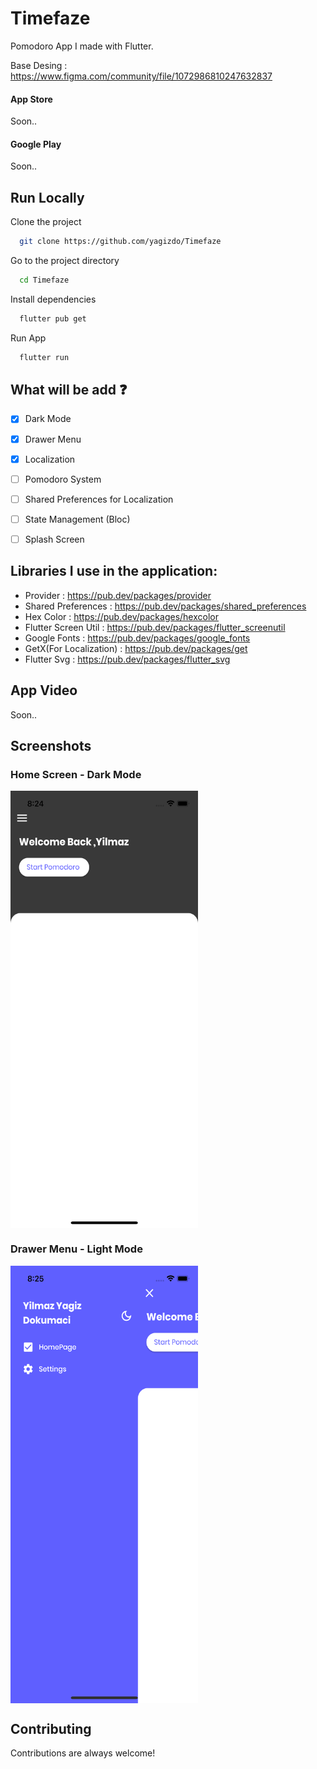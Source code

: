 # Timefaze

Pomodoro App I made with Flutter.

Base Desing : https://www.figma.com/community/file/1072986810247632837


#### App Store
Soon..
<!-- <a href="https://apps.apple.com/us/app/todo-moon/id1614639836?itsct=apps_box_badge&amp;itscg=30200" style="display: inline-block; overflow: hidden; border-radius: 13px; width: 250px; height: 83px;"><img src="https://tools.applemediaservices.com/api/badges/download-on-the-app-store/black/en-us?size=250x83&amp;releaseDate=1648080000&h=22d3f068eb8b08f464c9983cec8a32f8" alt="Download on the App Store" style="border-radius: 13px; width: 250px; height: 83px;"></a> -->
#### Google Play
Soon..
<!-- <a href='https://play.google.com/store/apps/details?id=com.yagizdokumaci.todo_app&pcampaignid=pcampaignidMKT-Other-global-all-co-prtnr-py-PartBadge-Mar2515-1'>
   <img alt='Get it on Google Play' width="250" height="100" src='https://play.google.com/intl/en_us/badges/static/images/badges/en_badge_web_generic.png'/></a>
-->   

## Run Locally

Clone the project

```bash
  git clone https://github.com/yagizdo/Timefaze
```

Go to the project directory

```bash
  cd Timefaze
```

Install dependencies

```bash
  flutter pub get
```

Run App

```bash
  flutter run
```


## What will be add :question:

- [x] Dark Mode
- [x] Drawer Menu
- [X] Localization
- [ ] Pomodoro System
- [ ] Shared Preferences for Localization
- [ ] State Management (Bloc)
- [ ] Splash Screen


##  Libraries I use in the application:
- Provider : https://pub.dev/packages/provider
- Shared Preferences : https://pub.dev/packages/shared_preferences
- Hex Color : https://pub.dev/packages/hexcolor
- Flutter Screen Util : https://pub.dev/packages/flutter_screenutil
- Google Fonts : https://pub.dev/packages/google_fonts
- GetX(For Localization) : https://pub.dev/packages/get
- Flutter Svg : https://pub.dev/packages/flutter_svg


## App Video
Soon..


## Screenshots

### Home Screen - Dark Mode
<img align="center" width="300" height="700" src="screenshots/homescreen.png">

### Drawer Menu - Light Mode
<img align="center" width="300" height="700" src="screenshots/drawermenu.png">


## Contributing

Contributions are always welcome!

